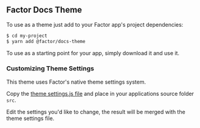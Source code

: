 ## Factor Docs Theme

To use as a theme just add to your Factor app's project dependencies: 

```bash
$ cd my-project
$ yarn add @factor/docs-theme
```

To use as a starting point for your app, simply download it and use it. 

### Customizing Theme Settings

This theme uses Factor's native theme settings system. 

Copy the [theme settings.js file](https://github.com/fiction-com/factor/blob/master/%40factor/%40themes/theme-docs/src/settings.js) and place in your applications source folder `src`. 

Edit the settings you'd like to change, the result will be merged with the theme settings file. 

